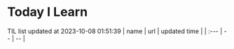 # Today I Learn 
TIL list updated at 2023-10-08 01:51:39
| name | url | updated time |
| :--- | -- | -- |
